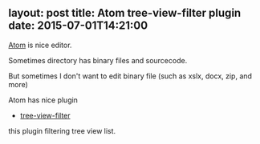 layout: post
title: Atom tree-view-filter plugin
date: 2015-07-01T14:21:00
---

[Atom](https://atom.io/ "Atom") is nice editor.

Sometimes directory has binary files and sourcecode.

But sometimes I don't want to edit binary file (such as xslx, docx, zip, and more)

Atom has nice plugin

* [tree-view-filter](https://atom.io/packages/tree-view-filter "tree-view-filter")

this plugin filtering tree view list.
